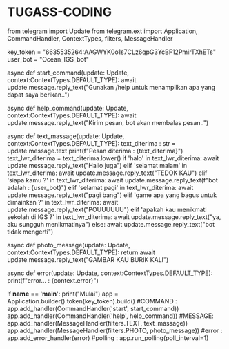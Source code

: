 # TUGASS-CODING
from telegram import Update
from telegram.ext import Application, CommandHandler, ContextTypes, filters, MessageHandler


key_token = "6635535264:AAGWYK0o1s7CLz6qpG3YcBF12PmirTXhETs"
user_bot = "Ocean_IGS_bot"


async def  start_command(update: Update, context:ContextTypes.DEFAULT_TYPE):
    await update.message.reply_text("Gunakan /help untuk menampilkan apa yang dapat saya berikan..")
    
async def  help_command(update: Update, context:ContextTypes.DEFAULT_TYPE):
    await update.message.reply_text("Kirim pesan, bot akan membalas pesan..")


async def  text_massage(update: Update, context:ContextTypes.DEFAULT_TYPE):
    text_diterima : str = update.message.text
    print(f"Pesan diterima : {text_diterima}")
    text_lwr_diterima = text_diterima.lower()
    if 'halo' in text_lwr_diterima:
        await update.message.reply_text("Hallo juga")
    elif 'selamat malam' in text_lwr_diterima:
        await update.message.reply_text("TEDOK KAU")
    elif 'siapa kamu ?' in text_lwr_diterima:
        await update.message.reply_text(f"bot adalah : {user_bot}")
    elif 'selamat pagi' in text_lwr_diterima:
        await update.message.reply_text("pagi bang")
    elif 'game apa yang bagus untuk dimainkan ?' in text_lwr_diterima:
        await update.message.reply_text("POUUUUUU")
    elif 'apakah kau menikmati sekolah di IGS ?' in text_lwr_diterima:
        await update.message.reply_text("ya, aku sungguh menikmatinya")
    else:
        await update.message.reply_text("bot tidak mengerti")


async def photo_message(update: Update, context:ContextTypes.DEFAULT_TYPE):
    return await update.message.reply_text("GAMBAR KAU BURIK KALI")
        
async def  error(update: Update, context:ContextTypes.DEFAULT_TYPE):
    print(f"error... : {context.error}")


if __name__ == '__main__':
    print("Mulai")
    app = Application.builder().token(key_token).build()
    #COMMAND :
    app.add_handler(CommandHandler('start', start_command))
    app.add_handler(CommandHandler('help', help_command))
    #MESSAGE:
    app.add_handler(MessageHandler(filters.TEXT, text_massage))
    app.add_handler(MessageHandler(filters.PHOTO, photo_message))
    #error :
    app.add_error_handler(error)
    #polling :
    app.run_polling(poll_interval=1)
